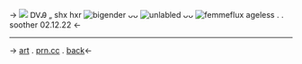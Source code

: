 -> ![](https://media.discordapp.net/attachments/1148277571943927838/1150766452220104724/Untitled126_20230911051327.png?width=200&height=200)
ᎠᏙᎯ „ shx hxr
![bigender](https://images-ext-2.discordapp.net/external/SNh34sfTCotBLQC3Y-atY94Ah6W1o0ms-l112vmWFOU/https/cdn.discordapp.com/emojis/1121160297554645103.png?width=25&height=25) ᴗᴗ  ![unlabled](https://images-ext-2.discordapp.net/external/i02DLuWYeDYM5MiWdrln20le3_ksJKjvinNz1XEeRJc/https/cdn.discordapp.com/emojis/1121163545875316766.png?width=25&height=25) ᴗᴗ  ![femmeflux](https://images-ext-2.discordapp.net/external/IS8kO-EsnsiKLzhsnEEIp9aY4_MzHT0NBln_8fpl-j4/https/cdn.discordapp.com/emojis/1144795387077599354.png?width=25&height=25)
ageless . . soother
02.12.22 <-

---

->
[art](link) . [prn.cc](link) . [back](https://rentry.co/femme-princess)<-